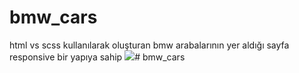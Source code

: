# bmw_cars
html vs scss kullanılarak oluşturan bmw arabalarının yer aldığı sayfa
responsive bir yapıya sahip
![](/gif/bmw_Cars_gif)# bmw_cars
